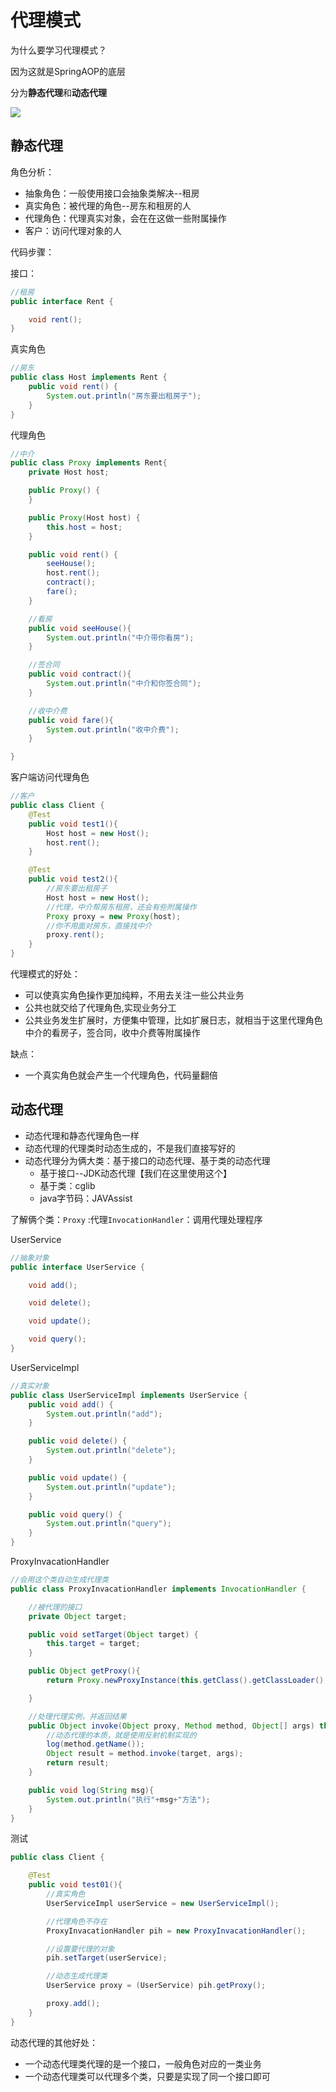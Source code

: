 # 代理模式

为什么要学习代理模式？

因为这就是SpringAOP的底层

分为**静态代理**和**动态代理**

![](../../.vuepress/public/img/learning/spring/3.png)

## 静态代理

角色分析：

* 抽象角色：一般使用接口会抽象类解决--租房
* 真实角色：被代理的角色--房东和租房的人
* 代理角色：代理真实对象，会在在这做一些附属操作
* 客户：访问代理对象的人

代码步骤：

接口：

```java
//租房
public interface Rent {

    void rent();
}
```

真实角色

```java
//房东
public class Host implements Rent {
    public void rent() {
        System.out.println("房东要出租房子");
    }
}
```

代理角色

```java
//中介
public class Proxy implements Rent{
    private Host host;

    public Proxy() {
    }

    public Proxy(Host host) {
        this.host = host;
    }

    public void rent() {
        seeHouse();
        host.rent();
        contract();
        fare();
    }

    //看房 
    public void seeHouse(){
        System.out.println("中介带你看房");
    }

    //签合同
    public void contract(){
        System.out.println("中介和你签合同");
    }

    //收中介费
    public void fare(){
        System.out.println("收中介费");
    }

}
```

客户端访问代理角色

```java
//客户
public class Client {
    @Test
    public void test1(){
        Host host = new Host();
        host.rent();
    }

    @Test
    public void test2(){
        //房东要出租房子
        Host host = new Host();
        //代理，中介帮房东租房，还会有些附属操作
        Proxy proxy = new Proxy(host);
        //你不用面对房东，直接找中介
        proxy.rent();
    }
}
```


代理模式的好处：

* 可以使真实角色操作更加纯粹，不用去关注一些公共业务
* 公共也就交给了代理角色,实现业务分工
* 公共业务发生扩展时，方便集中管理，比如扩展日志，就相当于这里代理角色中介的看房子，签合同，收中介费等附属操作

缺点：

* 一个真实角色就会产生一个代理角色，代码量翻倍

## 动态代理

* 动态代理和静态代理角色一样
* 动态代理的代理类时动态生成的，不是我们直接写好的
* 动态代理分为俩大类：基于接口的动态代理、基于类的动态代理
  * 基于接口--JDK动态代理【我们在这里使用这个】
  * 基于类：cglib
  * java字节码：JAVAssist
  
了解俩个类：`Proxy` :代理`InvocationHandler`：调用代理处理程序

UserService

```java
//抽象对象
public interface UserService {

    void add();

    void delete();

    void update();

    void query();
}
```

UserServiceImpl

```java
//真实对象
public class UserServiceImpl implements UserService {
    public void add() {
        System.out.println("add");
    }

    public void delete() {
        System.out.println("delete");
    }

    public void update() {
        System.out.println("update");
    }

    public void query() {
        System.out.println("query");
    }
}
```

ProxyInvacationHandler

```java
//会用这个类自动生成代理类
public class ProxyInvacationHandler implements InvocationHandler {

    //被代理的接口
    private Object target;

    public void setTarget(Object target) {
        this.target = target;
    }

    public Object getProxy(){
        return Proxy.newProxyInstance(this.getClass().getClassLoader(), target.getClass().getInterfaces(), this);

    }

    //处理代理实例，并返回结果
    public Object invoke(Object proxy, Method method, Object[] args) throws Throwable {
        //动态代理的本质，就是使用反射机制实现的
        log(method.getName());
        Object result = method.invoke(target, args);
        return result;
    }

    public void log(String msg){
        System.out.println("执行"+msg+"方法");
    }
}
```

测试

```java
public class Client {

    @Test
    public void test01(){
        //真实角色
        UserServiceImpl userService = new UserServiceImpl();

        //代理角色不存在
        ProxyInvacationHandler pih = new ProxyInvacationHandler();

        //设置要代理的对象
        pih.setTarget(userService);

        //动态生成代理类
        UserService proxy = (UserService) pih.getProxy();

        proxy.add();
    }
}
```


动态代理的其他好处：

* 一个动态代理类代理的是一个接口，一般角色对应的一类业务
* 一个动态代理类可以代理多个类，只要是实现了同一个接口即可
  
  


